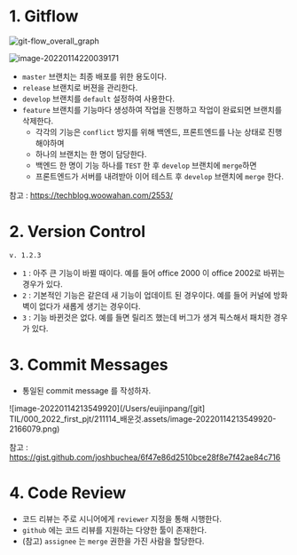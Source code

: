 # 1. Gitflow

![git-flow_overall_graph](https://techblog.woowahan.com/wp-content/uploads/img/2017-10-30/git-flow_overall_graph.png)

![image-20220114220039171](1114_배운것.assets/image-20220114220039171.png)

- `master` 브랜치는 최종 배포를 위한 용도이다.
- `release` 브랜치로 버젼을 관리한다.
- `develop` 브랜치를 `default` 설정하여 사용한다.
- `feature` 브랜치를 기능마다 생성하여 작업을 진행하고 작업이 완료되면 브랜치를 삭제한다.
  - 각각의 기능은 `conflict` 방지를 위해 백엔드, 프론트엔드를 나눈 상태로 진행해야하며
  - 하나의 브랜치는 한 명이 담당한다.
  - 백엔드 한 명이 기능 하나를 `TEST` 한 후 `develop` 브랜치에 `merge`하면 
  - 프론트엔드가 서버를 내려받아 이어 테스트 후 `develop` 브랜치에 `merge` 한다.

참고 : https://techblog.woowahan.com/2553/



# 2. Version Control

```
v. 1.2.3
```

- `1` : 아주 큰 기능이 바뀔 때이다. 예를 들어 office 2000 이 office 2002로 바뀌는 경우가 있다.
- `2` : 기본적인 기능은 같은데 새 기능이 업데이트 된 경우이다. 예를 들어 커널에 방화벽이 없다가 새롭게 생기는 경우이다.
- `3` : 기능 바뀐것은 없다. 예를 들면 릴리즈 했는데 버그가 생겨 픽스해서 패치한 경우가 있다.



# 3. Commit Messages

- 통일된 commit message 를 작성하자.

![image-20220114213549920](/Users/euijinpang/[git] TIL/000_2022_first_pjt/211114_배운것.assets/image-20220114213549920-2166079.png)

참고 : https://gist.github.com/joshbuchea/6f47e86d2510bce28f8e7f42ae84c716



# 4. Code Review

- 코드 리뷰는 주로 시니어에게 `reviewer` 지정을 통해 시행한다.
- `github` 에는 코드 리뷰를 지원하는 다양한 툴이 존재한다.
- (참고) `assignee` 는 `merge` 권한을 가진 사람을 할당한다.

